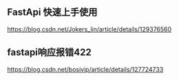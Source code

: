 ## FastApi 快速上手使用

https://blog.csdn.net/Jokers_lin/article/details/129376560

## fastapi响应报错422

https://blog.csdn.net/bosivip/article/details/127724733

